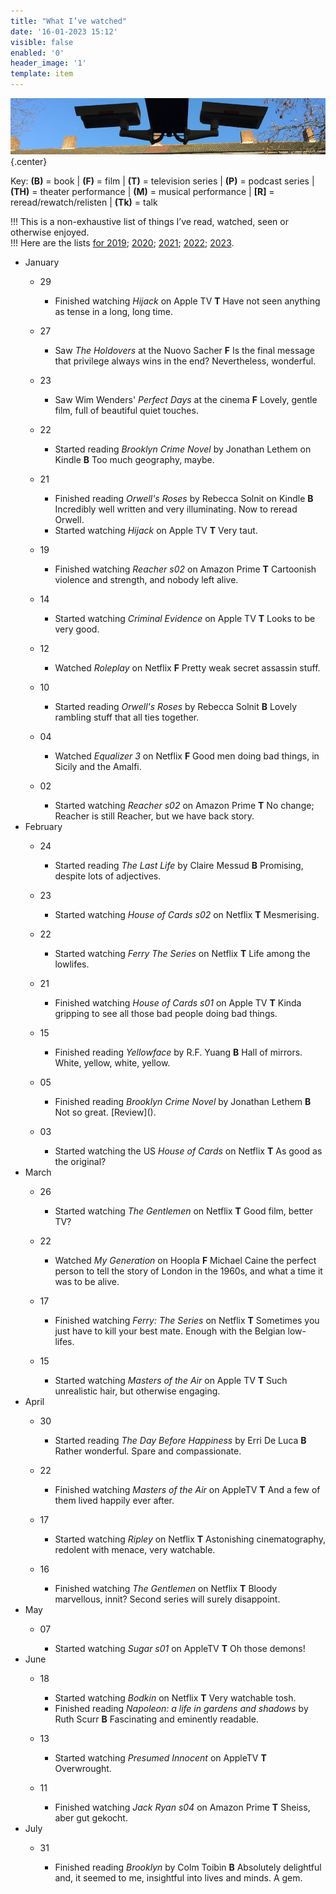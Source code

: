 ```yaml
---
title: "What I’ve watched"
date: '16-01-2023 15:12'
visible: false
enabled: '0'
header_image: '1'
template: item
---
```


![surveillance cameras on a railway platform](watching.jpg){.center}

<p>Key: <strong>(B)</strong> = book | <strong>(F)</strong> = film | <strong>(T)</strong> = television series | <strong>(P)</strong> = podcast series | <strong>(TH)</strong> = theater performance | <strong>(M)</strong> = musical performance | <strong>[R]</strong> = reread/rewatch/relisten | <strong>(Tk)</strong> = talk</p>

!!! This is a non-exhaustive list of things I’ve read, watched, seen or otherwise enjoyed.<br />
!!! Here are the lists [for 2019](/watched-2019); [2020](/watched-2020); [2021](/watched-2021); [2022](/watched-2022); [2023](/watched-2023).

<!-- Outer List -->
<ul class="log">

<li class="log-month">January</li>

<ul class="log-entry">
<li class="log-day">29</li>
<ul>
<li class="log-item">Finished watching <em>Hijack</em> on Apple TV <strong>T</strong> Have not seen anything as tense in a long, long time.</li>
</ul>
</ul>

<ul class="log-entry">
<li class="log-day">27</li>
<ul>
<li class="log-item">Saw <em>The Holdovers</em> at the Nuovo Sacher <strong>F</strong> Is the final message that privilege always wins in the end? Nevertheless, wonderful.</li>
</ul>
</ul>
<ul class="log-entry">
<li class="log-day">23</li>
<ul>
<li class="log-item">Saw Wim Wenders' <em>Perfect Days</em> at the cinema <strong>F</strong> Lovely, gentle film, full of beautiful quiet touches.</li>
</ul>
</ul>
<ul class="log-entry">
<li class="log-day">22</li>
<ul>
<li class="log-item">Started reading <em>Brooklyn Crime Novel</em> by Jonathan Lethem on Kindle <strong>B</strong> Too much geography, maybe.</li>
</ul>
</ul>

<ul class="log-entry">
<li class="log-day">21</li>
<ul>
<li class="log-item">Finished reading <em>Orwell's Roses</em> by Rebecca Solnit on Kindle <strong>B</strong> Incredibly well written and very illuminating. Now to reread Orwell.</li>
<li class="log-item">Started watching <em>Hijack</em> on Apple TV <strong>T</strong> Very taut.</li>
</ul>
</ul>

<ul class="log-entry">
<li class="log-day">19</li>
<ul>
<li class="log-item">Finished watching <em>Reacher s02</em> on Amazon Prime <strong>T</strong> Cartoonish violence and strength, and nobody left alive.</li>
</ul>
</ul>

<ul class="log-entry">
<li class="log-day">14</li>
<ul>
<li class="log-item">Started watching <em>Criminal Evidence</em> on Apple TV <strong>T</strong> Looks to be very good.</li>
</ul>
</ul>

<ul class="log-entry">
<li class="log-day">12</li>
<ul>
<li class="log-item">Watched <em>Roleplay</em> on Netflix <strong>F</strong> Pretty weak secret assassin stuff.</li>
</ul>
</ul>

<ul class="log-entry">
<li class="log-day">10</li>
<ul>
<li class="log-item">Started reading <em>Orwell's Roses</em> by Rebecca Solnit <strong>B</strong> Lovely rambling stuff that all ties together.</li>
</ul>
</ul>
<ul class="log-entry">
<li class="log-day">04</li>
<ul>
<li class="log-item">Watched <em>Equalizer 3</em> on Netflix <strong>F</strong> Good men doing bad things, in Sicily and the Amalfi.</li>
</ul>
</ul>

<ul class="log-entry">
<li class="log-day">02</li>
<ul>
<li class="log-item">Started watching <em>Reacher s02</em> on Amazon Prime <strong>T</strong> No change; Reacher is still Reacher, but we have back story.</li>
</ul>
</ul>

<li class="log-month">February</li>

<ul class="log-entry">
<li class="log-day">24</li>
<ul>
<li class="log-item">Started reading <em>The Last Life</em> by Claire Messud <strong>B</strong> Promising, despite lots of adjectives.</li>
</ul>
</ul>

<ul class="log-entry">
<li class="log-day">23</li>
<ul>
<li class="log-item">Started watching <em>House of Cards s02</em> on Netflix <strong>T</strong> Mesmerising.</li>
</ul>
</ul>

<ul class="log-entry">
<li class="log-day">22</li>
<ul>
<li class="log-item">Started watching <em>Ferry The Series</em> on Netflix <strong>T</strong> Life among the lowlifes.</li>
</ul>
</ul>

<ul class="log-entry">
<li class="log-day">21</li>
<ul>
<li class="log-item">Finished watching <em>House of Cards s01</em> on Apple TV <strong>T</strong> Kinda gripping to see all those bad people doing bad things.</li>
</ul>
</ul>

<ul class="log-entry">
<li class="log-day">15</li>
<ul>
<li class="log-item">Finished reading <em>Yellowface</em> by R.F. Yuang <strong>B</strong> Hall of mirrors. White, yellow, white, yellow.</li>
</ul>
</ul>
<ul class="log-entry">
<li class="log-day">05</li>
<ul>
<li class="log-item">Finished reading <em>Brooklyn Crime Novel</em> by Jonathan Lethem <strong>B</strong> Not so great. [Review]().</li>
</ul>
</ul>

<ul class="log-entry">
<li class="log-day">03</li>
<ul>
<li class="log-item">Started watching the US <em>House of Cards</em> on Netflix <strong>T</strong> As good as the original?</li>
</ul>
</ul>

<li class="log-month">March</li>

<ul class="log-entry">
<li class="log-day">26</li>
<ul>
<li class="log-item">Started watching <em>The Gentlemen</em> on Netflix <strong>T</strong> Good film, better TV?</li>
</ul>
</ul>

<ul class="log-entry">
<li class="log-day">22</li>
<ul>
<li class="log-item">Watched <em>My Generation</em> on Hoopla <strong>F</strong> Michael Caine the perfect person to tell the story of London in the 1960s, and what a time it was to be alive.</li>
</ul>
</ul>

<ul class="log-entry">
<li class="log-day">17</li>
<ul>
<li class="log-item">Finished watching <em>Ferry: The Series</em> on Netflix <strong>T</strong> Sometimes you just have to kill your best mate. Enough with the Belgian low-lifes.</li>
</ul>
</ul>

<ul class="log-entry">
<li class="log-day">15</li>
<ul>
<li class="log-item">Started watching <em>Masters of the Air</em> on Apple TV <strong>T</strong> Such unrealistic hair, but otherwise engaging.</li>
</ul>
</ul>

<li class="log-month">April</li>

<ul class="log-entry">
<li class="log-day">30</li>
<ul>
<li class="log-item">Started reading <em>The Day Before Happiness</em> by Erri De Luca <strong>B</strong> Rather wonderful. Spare and compassionate.</li>
</ul>
</ul>

<ul class="log-entry">
<li class="log-day">22</li>
<ul>
<li class="log-item">Finished watching <em>Masters of the Air</em> on AppleTV <strong>T</strong> And a few of them lived happily ever after.</li>
</ul>
</ul>

<ul class="log-entry">
<li class="log-day">17</li>
<ul>
<li class="log-item">Started watching <em>Ripley</em> on Netflix <strong>T</strong> Astonishing cinematography, redolent with menace, very watchable.</li>
</ul>
</ul>

<ul class="log-entry">
<li class="log-day">16</li>
<ul>
<li class="log-item">Finished watching <em>The Gentlemen</em> on Netflix <strong>T</strong> Bloody marvellous, innit? Second series will surely disappoint.</li>
</ul>
</ul>

<li class="log-month">May</li>

<ul class="log-entry">
<li class="log-day">07</li>
<ul>
<li class="log-item">Started watching <em>Sugar s01</em> on AppleTV <strong>T</strong> Oh those demons!</li>
</ul>
</ul>

<li class="log-month">June</li>

<ul class="log-entry">
<li class="log-day">18</li>
<ul>
<li class="log-item">Started watching <em>Bodkin</em> on Netflix <strong>T</strong> Very watchable tosh.</li>
<li class="log-item">Finished reading <em>Napoleon: a life in gardens and shadows</em> by Ruth Scurr <strong>B</strong> Fascinating and eminently readable.</li>
</ul>
</ul>

<ul class="log-entry">
<li class="log-day">13</li>
<ul>
<li class="log-item">Started watching <em>Presumed Innocent</em> on AppleTV <strong>T</strong> Overwrought.</li>
</ul>
</ul>

<ul class="log-entry">
<li class="log-day">11</li>
<ul>
<li class="log-item">Finished watching <em>Jack Ryan s04</em> on Amazon Prime <strong>T</strong> Sheiss, aber gut gekocht.</li>
</ul>
</ul>

<li class="log-month">July</li>

<ul class="log-entry">
<li class="log-day">31</li>
<ul>
<li class="log-item">Finished reading <em>Brooklyn</em> by Colm Toibìn <strong>B</strong> Absolutely delightful and, it seemed to me, insightful into lives and minds. A gem.</li>
</ul>
</ul>


